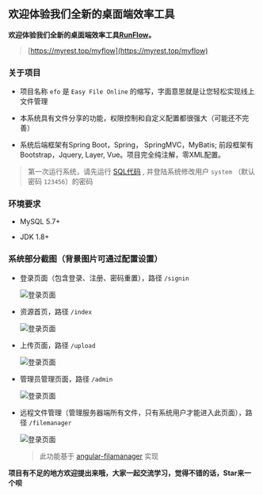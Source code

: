 ## 欢迎体验我们全新的桌面端效率工具

**欢迎体验我们全新的桌面端效率工具[RunFlow](https://myrest.top/myflow)。**

> [https://myrest.top/myflow](https://myrest.top/myflow)

### 关于项目

- 项目名称 `efo` 是 `Easy File Online` 的缩写，字面意思就是让您轻松实现线上文件管理

- 本系统具有文件分享的功能，权限控制和自定义配置都很强大（可能还不完善）

- 系统后端框架有Spring Boot，Spring， SpringMVC，MyBatis; 前段框架有Bootstrap，Jquery, Layer, Vue。项目完全纯注解，零XML配置。

> 第一次运行系统，请先运行 [SQL代码](/mysql/efo.sql) , 并登陆系统修改用户 `system` （默认密码 `123456`）的密码

### 环境要求

- MySQL 5.7+

- JDK 1.8+

### 系统部分截图（背景图片可通过配置设置）

- 登录页面（包含登录、注册、密码重置），路径 `/signin` 

	![登录页面](http://towerpan.qiniu.segocat.com/git/efo/signin.png)
	
- 资源首页，路径 `/index` 

	![登录页面](http://towerpan.qiniu.segocat.com/git/efo/index.png)
	
- 上传页面，路径 `/upload` 

	![登录页面](http://towerpan.qiniu.segocat.com/git/efo/upload.png)
	
- 管理员管理页面，路径 `/admin` 

	![登录页面](http://towerpan.qiniu.segocat.com/git/efo/admin.png)
	
- 远程文件管理（管理服务器端所有文件，只有系统用户才能进入此页面），路径 `/filemanager` 

	![登录页面](http://towerpan.qiniu.segocat.com/git/efo/filemanager.png)
	
	> 此功能基于 [angular-filamanager](https://github.com/joni2back/angular-filemanager) 实现
	
**项目有不足的地方欢迎提出来哦，大家一起交流学习，觉得不错的话，Star来一个呗**

